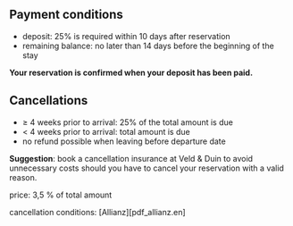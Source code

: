 
## Payment conditions

- deposit: 25% is required within 10 days after reservation
- remaining balance: no later than 14 days before
the beginning of the stay

**Your reservation is confirmed when your deposit has been paid.**

## Cancellations

- ≥ 4 weeks prior to arrival: 25% of the total amount is due
- < 4 weeks prior to arrival: total amount is due
- no refund possible when leaving before departure date

**Suggestion**: book a cancellation insurance at Veld & Duin to avoid unnecessary costs should you have to cancel your reservation with a valid reason.

price: 3,5 % of total amount

cancellation conditions: [Allianz][pdf_allianz.en]
